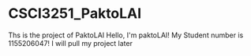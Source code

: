 # CSCI3251_PaktoLAI
Ths is the project of PaktoLAI
Hello, I'm paktoLAI!
My Student number is 1155206047!
I will pull my project later
